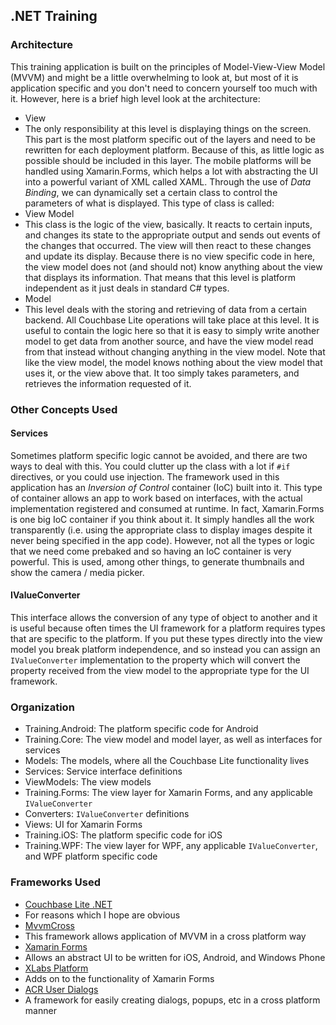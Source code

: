 ## .NET Training

### Architecture

This training application is built on the principles of Model-View-View Model (MVVM) and might be a little overwhelming to look at, but most of it is application specific and you don't need to concern yourself too much with it.  However, here is a brief high level look at the architecture:

- View
 - The only responsibility at this level is displaying things on the screen.  This part is the most platform specific out of the layers and need to be rewritten for each deployment platform.  Because of this, as little logic as possible should be included in this layer.  The mobile platforms will be handled using Xamarin.Forms, which helps a lot with abstracting the UI into a powerful variant of XML called XAML.  Through the use of *Data Binding*, we can dynamically set a certain class to control the parameters of what is displayed.  This type of class is called:
- View Model
 - This class is the logic of the view, basically.  It reacts to certain inputs, and changes its state to the appropriate output and sends out events of the changes that occurred.  The view will then react to these changes and update its display.  Because there is no view specific code in here, the view model does not (and should not) know anything about the view that displays its information.  That means that this level is platform independent as it just deals in standard C# types.  
- Model
 - This level deals with the storing and retrieving of data from a certain backend.  All Couchbase Lite operations will take place at this level.  It is useful to contain the logic here so that it is easy to simply write another model to get data from another source, and have the view model read from that instead without changing anything in the view model.  Note that like the view model, the model knows nothing about the view model that uses it, or the view above that.  It too simply takes parameters, and retrieves the information requested of it.

### Other Concepts Used

#### Services

Sometimes platform specific logic cannot be avoided, and there are two ways to deal with this.  You could clutter up the class with a lot if `#if` directives, or you could use injection.  The framework used in this application has an *Inversion of Control* container (IoC) built into it.  This type of container allows an app to work based on interfaces, with the actual implementation registered and consumed at runtime.  In fact, Xamarin.Forms is one big IoC container if you think about it.  It simply handles all the work transparently (i.e. using the appropriate class to display images despite it never being specified in the app code).  However, not all the types or logic that we need come prebaked and so having an IoC container is very powerful.  This is used, among other things, to generate thumbnails and show the camera / media picker.

#### IValueConverter

This interface allows the conversion of any type of object to another and it is useful because often times the UI framework for a platform requires types that are specific to the platform.  If you put these types directly into the view model you break platform independence, and so instead you can assign an `IValueConverter` implementation to the property which will convert the property received from the view model to the appropriate type for the UI framework.

### Organization

- Training.Android: The platform specific code for Android
- Training.Core: The view model and model layer, as well as interfaces for services
 - Models: The models, where all the Couchbase Lite functionality lives
 - Services: Service interface definitions
 - ViewModels: The view models
- Training.Forms: The view layer for Xamarin Forms, and any applicable `IValueConverter`
 - Converters: `IValueConverter` definitions
 - Views: UI for Xamarin Forms
- Training.iOS: The platform specific code for iOS
- Training.WPF: The view layer for WPF, any applicable `IValueConverter`, and WPF platform specific code

### Frameworks Used

- [Couchbase Lite .NET](https://github.com/couchbase/couchbase-ite-net)
 - For reasons which I hope are obvious
- [MvvmCross](https://github.com/MvvmCross/MvvmCross)
 - This framework allows application of MVVM in a cross platform way
- [Xamarin Forms](https://www.xamarin.com/forms)
 - Allows an abstract UI to be written for iOS, Android, and Windows Phone
- [XLabs Platform](https://github.com/XLabs/Xamarin-Forms-Labs)
 - Adds on to the functionality of Xamarin Forms
- [ACR User Dialogs](https://github.com/aritchie/userdialogs)
 - A framework for easily creating dialogs, popups, etc in a cross platform manner
